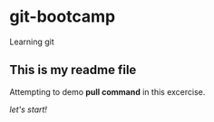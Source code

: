 # git-bootcamp
Learning git
## This is my readme file
Attempting to demo **pull command** in this excercise.

*let's start!*
